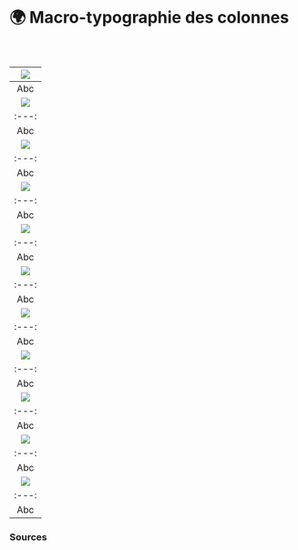 # 🌍 Macro-typographie des colonnes

  
### &nbsp;

|![](links/0-Colonne2.gif) |
|:---:|
| Abc | 
|![](links/0-Colonne5.jpg) |
|:---:|
| Abc | 
|![](links/0-Colonne6.gif) |
|:---:|
| Abc | 
|![](links/0-Colonne12.jpg) |
|:---:|
| Abc | 
|![](links/0-Colonne13.gif) |
|:---:|
| Abc | 
|![](links/0-Colonne19.jpg) |
|:---:|
| Abc | 
|![](links/0-Colonne20.gif) |
|:---:|
| Abc | 
|![](links/0-Colonne28.jpg) |
|:---:|
| Abc | 
|![](links/0-Colonne29.gif) |
|:---:|
| Abc | 
|![](links/0-Colonne32.jpg) |
|:---:|
| Abc | 
|![](links/0-Colonne33.gif) |
|:---:|
| Abc |



### Sources

<!-- - **Prénom Nom**  
  *Titre*, 0000 -->

<!-- [^1]: Adrian Frutiger, *Type, Sign, Symbol*, 1980 -->

